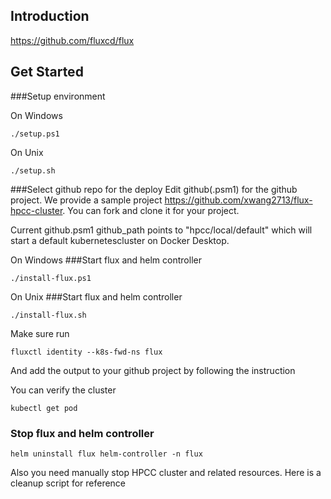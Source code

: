 ## Introduction
https://github.com/fluxcd/flux


## Get Started

###Setup environment

On Windows
```console
./setup.ps1
```

On Unix
```console
./setup.sh

```
###Select github repo for the deploy
Edit github(.psm1) for the github project.
We provide a sample project https://github.com/xwang2713/flux-hpcc-cluster.
You can fork and clone it for your project.

Current github.psm1 github_path points to "hpcc/local/default" which will start a default kubernetescluster on Docker Desktop.

On Windows
###Start flux and helm controller
```console
./install-flux.ps1
```
On Unix
###Start flux and helm controller
```console
./install-flux.sh
```

Make sure run
```console
fluxctl identity --k8s-fwd-ns flux
```
And add the output to your github project by following the instruction

You can verify the cluster
```console
kubectl get pod
```
### Stop flux and helm controller

```console
helm uninstall flux helm-controller -n flux
```

Also you need manually stop HPCC cluster and related resources. 
Here is a cleanup script for reference


